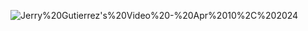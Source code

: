 ![Jerry%20Gutierrez's%20Video%20-%20Apr%2010%2C%202024](https://github.com/Forgi1/HW5FS/assets/112920565/763353aa-b2df-4e93-87ac-aa50fb3962d7)
